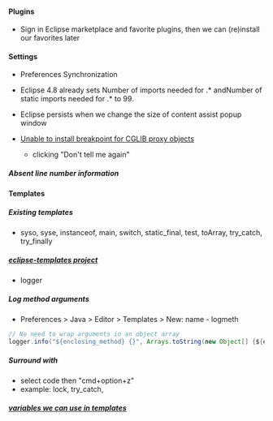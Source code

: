 

#### Plugins
- Sign in Eclipse marketplace and favorite plugins, then we can (re)install our favorites later


#### Settings
- Preferences Synchronization
- Eclipse 4.8 already sets Number of imports needed for .* andNumber of static imports needed for .* to 99.

- Eclipse persists when we change the size of content assist popup window 
- [Unable to install breakpoint for CGLIB proxy objects](https://stackoverflow.com/a/45897882/753352)
  - clicking "Don't tell me again"

##### Absent line number information

#### Templates
##### Existing templates
- syso, syse, instanceof, main, switch, static_final, test, toArray, try_catch, try_finally
##### [eclipse-templates project](https://github.com/mnuessler/eclipse-templates)
- logger
##### Log method arguments
- Preferences > Java > Editor > Templates > New: name - logmeth
```java
// No need to wrap arguments in an object array
logger.info("${enclosing_method} {}", Arrays.toString(new Object[] {${enclosing_method_arguments}}));
```
##### Surround with
- select code then "cmd+option+z"
- example: lock, try_catch,

##### [variables we can use in templates](http://help.eclipse.org/kepler/index.jsp?topic=%2Forg.eclipse.jdt.doc.user%2Fconcepts%2Fconcept-template-variables.htm)



